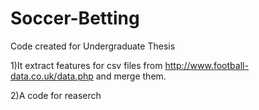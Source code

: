 # Soccer-Betting

Code created for Undergraduate Thesis

1)It extract features for csv files from http://www.football-data.co.uk/data.php and merge them.

2)A code for reaserch 
